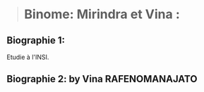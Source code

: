 ># Binome: Mirindra et Vina :

## Biographie 1:
Etudie à l'INSI.

## Biographie 2: by Vina RAFENOMANAJATO
